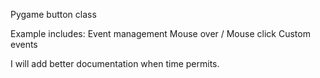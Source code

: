 Pygame button class

Example includes:
	Event management
	Mouse over / Mouse click
	Custom events

I will add better documentation when time permits.
